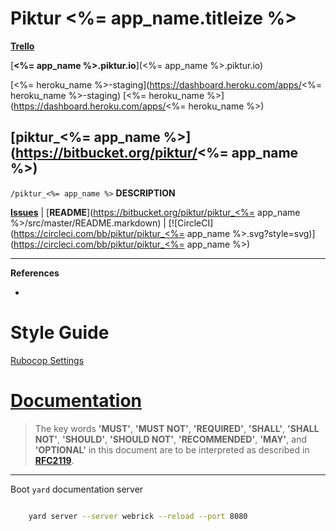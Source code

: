 # Piktur <%= app_name.titleize %>

[**Trello**](https://trello.com/b/rfyc6HpD/pikturapp-jan16)

[**<%= app_name %>.piktur.io**](<%= app_name %>.piktur.io)

[<%= heroku_name %>-staging](https://dashboard.heroku.com/apps/<%= heroku_name %>-staging)
[<%= heroku_name %>](https://dashboard.heroku.com/apps/<%= heroku_name %>)

## [piktur_<%= app_name %>](https://bitbucket.org/piktur/<%= app_name %>)

`/piktur_<%= app_name %>` **DESCRIPTION**

[**Issues**](/issues) | [**README**](https://bitbucket.org/piktur/piktur_<%= app_name %>/src/master/README.markdown) | [![CircleCI](https://circleci.com/bb/piktur/piktur_<%= app_name %>.svg?style=svg)](https://circleci.com/bb/piktur/piktur_<%= app_name %>)

---

**References**

- [](#)

# Style Guide

[Rubocop Settings](https://bitbucket.org/piktur/piktur_core/src/master/.rubocop.yml)

# [Documentation](docs.piktur.io)

> The key words **'MUST'**, **'MUST NOT'**, **'REQUIRED'**, **'SHALL'**, **'SHALL NOT'**, **'SHOULD'**, **'SHOULD NOT'**, **'RECOMMENDED'**, **'MAY'**, and **'OPTIONAL'** in this document are to be interpreted as described in **[RFC2119](https://tools.ietf.org/html/rfc2119)**.

---

Boot `yard` documentation server

```sh

    yard server --server webrick --reload --port 8080

```
